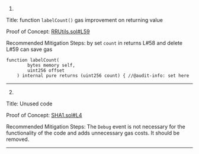 1.
Title: function `labelCount()` gas improvement on returning value

Proof of Concept:
[RRUtils.sol#L59](https://github.com/code-423n4/2023-04-ens/blob/main/contracts/dnssec-oracle/RRUtils.sol#L59)

Recommended Mitigation Steps:
by set `count` in returns L#58 and delete L#59 can save gas

```
function labelCount(
        bytes memory self,
        uint256 offset
    ) internal pure returns (uint256 count) { //@audit-info: set here
```
________________________________________________________________________

2.
Title: Unused code

Proof of Concept:
[SHA1.sol#L4](https://github.com/code-423n4/2023-04-ens/blob/main/contracts/dnssec-oracle/SHA1.sol#L4)

Recommended Mitigation Steps:
The `Debug` event is not necessary for the functionality of the code and adds unnecessary gas costs. It should be removed.
________________________________________________________________________